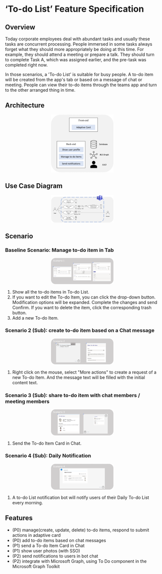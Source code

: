 # ‘To-do List’ Feature Specification

## Overview 

Today corporate employees deal with abundant tasks and usually these tasks are concurrent processing. People immersed in some tasks always forget what they should more appropriately be doing at this time. For example, they should attend a meeting or prepare a talk. They should turn to complete Task A, which was assigned earlier, and the pre-task was completed right now.

In those scenarios, a 'To-do List' is suitable for busy people. A to-do item will be created from the app's tab or based on a message of chat or meeting. People can view their to-do items through the teams app and turn to the other arranged thing in time.

## Architecture

<center><img src=".\images\architecture.png" alt="Art" style="zoom:20%;" /></center>

## Use Case Diagram

<center><img src=".\images\UseCaseDiagram.png" alt="UseCaseDiagram" style="zoom:20%;" /></center>

## Scenario

### Baseline Scenario: Manage to-do item in Tab

<center><img src=".\images\scenario1.PNG" alt="scenario1" style="zoom: 20%;" /></center>

1. Show all the to-do items in To-do List.
2. If you want to edit the To-do Item, you can click the drop-down button. Modification options will be expanded. Complete the changes and send Confirm. If you want to delete the item, click the corresponding trash button.
3. Add a new To-do Item.

### Scenario 2 (Sub): create to-do item based on a Chat message

<center><img src=".\images\scenario2.PNG" alt="scenario2" style="zoom: 20%;" /></center>

1. Right click on the mouse, select "More actions" to create a request of a new To-do Item. And the message text will be filled with the initial content text.

### Scenario 3 (Sub): share to-do item with chat members / meeting members

<center><img src=".\images\scenario3.PNG" alt="scenario3" style="zoom: 20%;" /></center>

1. Send the To-do Item Card in Chat.

### Scenario 4 (Sub): Daily Notification

<center><img src=".\images\scenario4.PNG" alt="scenario4" style="zoom: 20%;" /></center>

1. A to-do List notification bot will notify users of their Daily To-do List every morning.

## Features

* (P0) manage(create, update, delete) to-do items, respond to submit actions in adaptive card
* (P0) add to-do items based on chat messages
* (P1) send a To-do Item Card in Chat
* (P1) show user photos (with SSO)
* (P2) send notifications to users in bot chat
* (P2) integrate with Microsoft Graph, using To Do component in the Microsoft Graph Toolkit